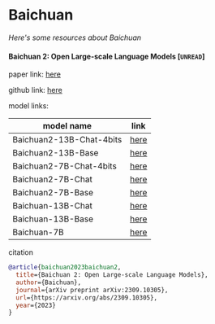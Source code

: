 # Baichuan
*Here's some resources about Baichuan*


#### Baichuan 2: Open Large-scale Language Models [`UNREAD`]

paper link: [here](https://arxiv.org/pdf/2309.10305.pdf)

github link: [here](https://github.com/baichuan-inc/Baichuan2)

model links: 

|model name|link|
|-|-|
|Baichuan2-13B-Chat-4bits|[here](https://huggingface.co/baichuan-inc/Baichuan2-13B-Chat-4bits)|
|Baichuan2-13B-Base|[here](https://huggingface.co/baichuan-inc/Baichuan2-13B-Base)|
|Baichuan2-7B-Chat-4bits|[here](https://huggingface.co/baichuan-inc/Baichuan2-7B-Chat-4bits)|
|Baichuan2-7B-Chat|[here](https://huggingface.co/baichuan-inc/Baichuan2-7B-Chat)|
|Baichuan2-7B-Base|[here](https://huggingface.co/baichuan-inc/Baichuan2-7B-Base)|
|Baichuan-13B-Chat|[here](https://huggingface.co/baichuan-inc/Baichuan-13B-Chat)|
|Baichuan-13B-Base|[here](https://huggingface.co/baichuan-inc/Baichuan-13B-Base)|
|Baichuan-7B|[here](https://huggingface.co/baichuan-inc/Baichuan-7B)|


citation
```bibtex
@article{baichuan2023baichuan2,
  title={Baichuan 2: Open Large-scale Language Models},
  author={Baichuan},
  journal={arXiv preprint arXiv:2309.10305},
  url={https://arxiv.org/abs/2309.10305},
  year={2023}
}
```